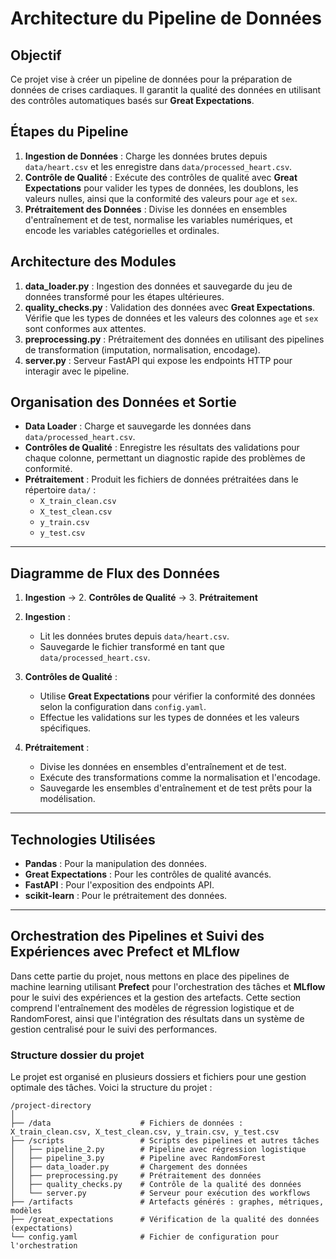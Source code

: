 # Architecture du Pipeline de Données

## Objectif
Ce projet vise à créer un pipeline de données pour la préparation de données de crises cardiaques. Il garantit la qualité des données en utilisant des contrôles automatiques basés sur **Great Expectations**.

## Étapes du Pipeline
1. **Ingestion de Données** : Charge les données brutes depuis `data/heart.csv` et les enregistre dans `data/processed_heart.csv`.
2. **Contrôle de Qualité** : Exécute des contrôles de qualité avec **Great Expectations** pour valider les types de données, les doublons, les valeurs nulles, ainsi que la conformité des valeurs pour `age` et `sex`.
3. **Prétraitement des Données** : Divise les données en ensembles d'entraînement et de test, normalise les variables numériques, et encode les variables catégorielles et ordinales.

## Architecture des Modules
1. **data_loader.py** : Ingestion des données et sauvegarde du jeu de données transformé pour les étapes ultérieures.
2. **quality_checks.py** : Validation des données avec **Great Expectations**. Vérifie que les types de données et les valeurs des colonnes `age` et `sex` sont conformes aux attentes.
3. **preprocessing.py** : Prétraitement des données en utilisant des pipelines de transformation (imputation, normalisation, encodage).
4. **server.py** : Serveur FastAPI qui expose les endpoints HTTP pour interagir avec le pipeline.

## Organisation des Données et Sortie
- **Data Loader** : Charge et sauvegarde les données dans `data/processed_heart.csv`.
- **Contrôles de Qualité** : Enregistre les résultats des validations pour chaque colonne, permettant un diagnostic rapide des problèmes de conformité.
- **Prétraitement** : Produit les fichiers de données prétraitées dans le répertoire `data/` :
   - `X_train_clean.csv`
   - `X_test_clean.csv`
   - `y_train.csv`
   - `y_test.csv`

---

## Diagramme de Flux des Données

1. **Ingestion** → 2. **Contrôles de Qualité** → 3. **Prétraitement**

1. **Ingestion** :
   - Lit les données brutes depuis `data/heart.csv`.
   - Sauvegarde le fichier transformé en tant que `data/processed_heart.csv`.

2. **Contrôles de Qualité** :
   - Utilise **Great Expectations** pour vérifier la conformité des données selon la configuration dans `config.yaml`.
   - Effectue les validations sur les types de données et les valeurs spécifiques.

3. **Prétraitement** :
   - Divise les données en ensembles d'entraînement et de test.
   - Exécute des transformations comme la normalisation et l'encodage.
   - Sauvegarde les ensembles d'entraînement et de test prêts pour la modélisation.

---

## Technologies Utilisées
- **Pandas** : Pour la manipulation des données.
- **Great Expectations** : Pour les contrôles de qualité avancés.
- **FastAPI** : Pour l'exposition des endpoints API.
- **scikit-learn** : Pour le prétraitement des données.



---

## Orchestration des Pipelines et Suivi des Expériences avec Prefect et MLflow

Dans cette partie du projet, nous mettons en place des pipelines de machine learning utilisant **Prefect** pour l'orchestration des tâches et **MLflow** pour le suivi des expériences et la gestion des artefacts. Cette section comprend l'entraînement des modèles de régression logistique et de RandomForest, ainsi que l'intégration des résultats dans un système de gestion centralisé pour le suivi des performances.
### Structure dossier du projet
Le projet est organisé en plusieurs dossiers et fichiers pour une gestion optimale des tâches. 
Voici la structure du projet :

```
/project-directory
│
├── /data                    # Fichiers de données : X_train_clean.csv, X_test_clean.csv, y_train.csv, y_test.csv
├── /scripts                 # Scripts des pipelines et autres tâches
│   ├── pipeline_2.py        # Pipeline avec régression logistique
│   ├── pipeline_3.py        # Pipeline avec RandomForest
│   ├── data_loader.py       # Chargement des données
│   ├── preprocessing.py     # Prétraitement des données
│   ├── quality_checks.py    # Contrôle de la qualité des données
│   └── server.py            # Serveur pour exécution des workflows
├── /artifacts               # Artefacts générés : graphes, métriques, modèles
├── /great_expectations      # Vérification de la qualité des données (expectations)
└── config.yaml              # Fichier de configuration pour l'orchestration

